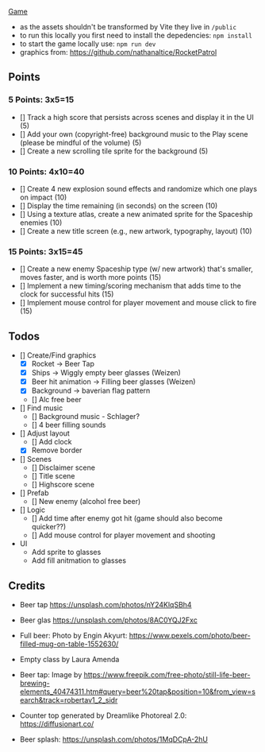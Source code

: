 [Game](https://github.com/LukaHarambasic/cmpm120-rocket-patrol)

- as the assets shouldn't be transformed by Vite they live in `/public`
- to run this locally you first need to install the depedencies: `npm install`
- to start the game locally use: `npm run dev`
- graphics from: https://github.com/nathanaltice/RocketPatrol

## Points

### 5 Points: 3x5=15

- [] Track a high score that persists across scenes and display it in the UI (5)
- [] Add your own (copyright-free) background music to the Play scene (please be mindful of the volume) (5)
- [] Create a new scrolling tile sprite for the background (5)

### 10 Points: 4x10=40

- [] Create 4 new explosion sound effects and randomize which one plays on impact (10)
- [] Display the time remaining (in seconds) on the screen (10)
- [] Using a texture atlas, create a new animated sprite for the Spaceship enemies (10)
- [] Create a new title screen (e.g., new artwork, typography, layout) (10)

### 15 Points: 3x15=45

- [] Create a new enemy Spaceship type (w/ new artwork) that's smaller, moves faster, and is worth more points (15)
- [] Implement a new timing/scoring mechanism that adds time to the clock for successful hits (15)
- [] Implement mouse control for player movement and mouse click to fire (15)

## Todos

- [] Create/Find graphics
  - [x] Rocket -> Beer Tap
  - [x] Ships -> Wiggly empty beer glasses (Weizen)
  - [x] Beer hit animation -> Filling beer glasses (Weizen)
  - [x] Background -> baverian flag pattern
  - [] Alc free beer
- [] Find music
  - [] Background music - Schlager?
  - [] 4 beer filling sounds
- [] Adjust layout
  - [] Add clock
  - [x] Remove border
- [] Scenes
  - [] Disclaimer scene
  - [] Title scene
  - [] Highscore scene
- [] Prefab
  - [] New enemy (alcohol free beer)
- [] Logic
  - [] Add time after enemy got hit (game should also become quicker??)
  - [] Add mouse control for player movement and shooting
- UI
  - Add sprite to glasses
  - Add fill anitmation to glasses

## Credits

- Beer tap https://unsplash.com/photos/nY24KlqSBh4
- Beer glas https://unsplash.com/photos/8AC0YQJ2Fxc

- Full beer: Photo by Engin Akyurt: https://www.pexels.com/photo/beer-filled-mug-on-table-1552630/
- Empty class by Laura Amenda
- Beer tap: Image by https://www.freepik.com/free-photo/still-life-beer-brewing-elements_40474311.htm#query=beer%20tap&position=10&from_view=search&track=robertav1_2_sidr
- Counter top generated by Dreamlike Photoreal 2.0: https://diffusionart.co/
- Beer splash: https://unsplash.com/photos/1MqDCpA-2hU
